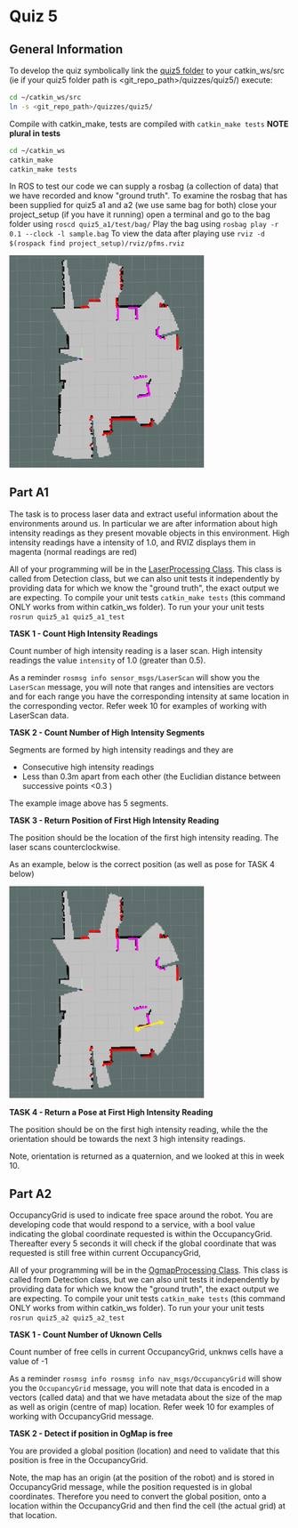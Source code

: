 Quiz 5
======

General Information
------
To develop the quiz  symbolically link the [quiz5 folder](.) to your catkin_ws/src (ie if your quiz5 folder path is <git_repo_path>/quizzes/quiz5/) execute:

```bash
cd ~/catkin_ws/src
ln -s <git_repo_path>/quizzes/quiz5/
```
Compile with catkin_make, tests are compiled with `catkin_make tests` **NOTE plural in tests** 

```bash
cd ~/catkin_ws
catkin_make
catkin_make tests
```

In ROS to test our code we can supply a rosbag (a collection of data) that we have recorded and know "ground truth". To examine the rosbag that has been supplied for quiz5 a1 and a2 (we use same bag for both) close your project_setup (if you have it running) open a terminal and go to the bag folder using `roscd quiz5_a1/test/bag/`
Play the bag using `rosbag play -r 0.1 --clock -l sample.bag`
To view the data after playing use `rviz -d $(rospack find project_setup)/rviz/pfms.rviz`

 

<img src="./pic/a1_example.png" style="zoom: 50%;" />



Part A1
------

The task is to process laser data and extract useful information about the environments around us. In particular we are after information about high intensity readings as they present movable objects in this environment. High intensity readings have a intensity of 1.0, and RVIZ displays them in magenta (normal readings are red)

All of your programming will be in the [LaserProcessing Class](./a1/src/laserprocessing.h). This class is called from  Detection class, but we can also unit tests it independently by providing data for which we know the "ground truth", the exact output we are expecting.  To compile your unit tests `catkin_make tests`  (this command ONLY works from within catkin_ws folder). To run your your unit tests `rosrun quiz5_a1 quiz5_a1_test`

**TASK 1 - Count High Intensity Readings**

Count number of high intensity reading is a laser scan. High intensity readings the value `intensity` of 1.0 (greater than 0.5). 

As a reminder `rosmsg info sensor_msgs/LaserScan` will show you the `LaserScan` message, you will note that ranges and intensities are vectors and for each range you have the corresponding intensity at same location in the corresponding vector. Refer week 10 for examples of working with LaserScan data.

**TASK 2 - Count Number of High Intensity Segments**

Segments are formed by high intensity readings and they are
   * Consecutive high intensity readings
   * Less than 0.3m apart from each other (the Euclidian distance between successive points <0.3  )

The example image above has 5 segments.

**TASK 3 - Return Position of First High Intensity Reading**

The position should be the location of the first high intensity reading. The laser scans counterclockwise. 

As an example, below is the correct position (as well as pose for TASK 4 below)

<img src="./pic/a1_pose.png" style="zoom: 50%;" />

**TASK 4 - Return a Pose at First High Intensity Reading**

The position should be on the first high intensity reading, while the the orientation should be towards the next 3 high intensity readings. 

Note, orientation is returned as a quaternion, and we looked at this in week 10. 

## Part A2

OccupancyGrid is used to indicate free space around the robot. You are developing code that would respond to a service, with a bool value indicating the global coordinate requested is within the OccupancyGrid. Thereafter every 5 seconds it will check if the global coordinate that was requested is still free within current OccupancyGrid, 

All of your programming will be in the [OgmapProcessing Class](./a2/src/ogmapprocessing.h). This class is called from  Detection class, but we can also unit tests it independently by providing data for which we know the "ground truth", the exact output we are expecting.  To compile your unit tests `catkin_make tests`  (this command ONLY works from within catkin_ws folder). To run your your unit tests `rosrun quiz5_a2 quiz5_a2_test`

**TASK 1 - Count Number of Uknown Cells**

Count number of free cells in current OccupancyGrid, unknws cells have a value of -1

As a reminder `rosmsg info rosmsg info nav_msgs/OccupancyGrid` will show you the `OccupancyGrid` message, you will note that data is encoded in a vectors (called data) and that we have metadata about the size of the map as well as origin (centre of map) location. Refer week 10 for examples of working with OccupancyGrid message.

**TASK 2 - Detect if position in OgMap is free**

You are provided a global position (location) and need to validate that this position is free in the OccupancyGrid. 

Note, the map has an origin (at the position of the robot) and is stored in OccupancyGrid message, while the position requested is in global coordinates. Therefore you need to convert the global position, onto a location within the OccupancyGrid and then find the cell (the actual grid) at that location.

